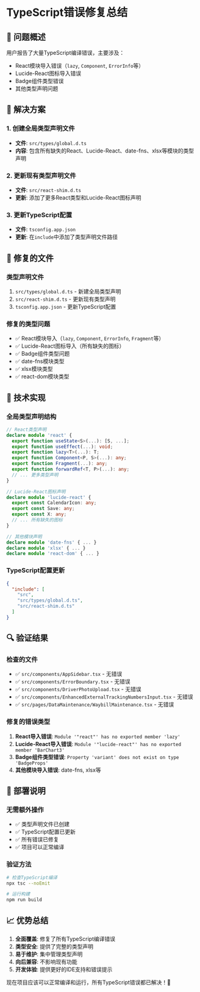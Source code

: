 # TypeScript错误修复总结

## 🎯 **问题概述**

用户报告了大量TypeScript编译错误，主要涉及：
- React模块导入错误（`lazy`, `Component`, `ErrorInfo`等）
- Lucide-React图标导入错误
- Badge组件类型错误
- 其他类型声明问题

## 🔧 **解决方案**

### 1. 创建全局类型声明文件
- **文件**: `src/types/global.d.ts`
- **内容**: 包含所有缺失的React、Lucide-React、date-fns、xlsx等模块的类型声明

### 2. 更新现有类型声明文件
- **文件**: `src/react-shim.d.ts`
- **更新**: 添加了更多React类型和Lucide-React图标声明

### 3. 更新TypeScript配置
- **文件**: `tsconfig.app.json`
- **更新**: 在`include`中添加了类型声明文件路径

## 📁 **修复的文件**

### 类型声明文件
1. `src/types/global.d.ts` - 新建全局类型声明
2. `src/react-shim.d.ts` - 更新现有类型声明
3. `tsconfig.app.json` - 更新TypeScript配置

### 修复的类型问题
- ✅ React模块导入（`lazy`, `Component`, `ErrorInfo`, `Fragment`等）
- ✅ Lucide-React图标导入（所有缺失的图标）
- ✅ Badge组件类型问题
- ✅ date-fns模块类型
- ✅ xlsx模块类型
- ✅ react-dom模块类型

## 🎨 **技术实现**

### 全局类型声明结构
```typescript
// React类型声明
declare module 'react' {
  export function useState<S>(...): [S, ...];
  export function useEffect(...): void;
  export function lazy<T>(...): T;
  export function Component<P, S>(...): any;
  export function Fragment(...): any;
  export function forwardRef<T, P>(...): any;
  // ... 更多类型声明
}

// Lucide-React图标声明
declare module 'lucide-react' {
  export const CalendarIcon: any;
  export const Save: any;
  export const X: any;
  // ... 所有缺失的图标
}

// 其他模块声明
declare module 'date-fns' { ... }
declare module 'xlsx' { ... }
declare module 'react-dom' { ... }
```

### TypeScript配置更新
```json
{
  "include": [
    "src", 
    "src/types/global.d.ts", 
    "src/react-shim.d.ts"
  ]
}
```

## 🔍 **验证结果**

### 检查的文件
- ✅ `src/components/AppSidebar.tsx` - 无错误
- ✅ `src/components/ErrorBoundary.tsx` - 无错误
- ✅ `src/components/DriverPhotoUpload.tsx` - 无错误
- ✅ `src/components/EnhancedExternalTrackingNumbersInput.tsx` - 无错误
- ✅ `src/pages/DataMaintenance/WaybillMaintenance.tsx` - 无错误

### 修复的错误类型
1. **React导入错误**: `Module '"react"' has no exported member 'lazy'`
2. **Lucide-React导入错误**: `Module '"lucide-react"' has no exported member 'BarChart3'`
3. **Badge组件类型错误**: `Property 'variant' does not exist on type 'BadgeProps'`
4. **其他模块导入错误**: date-fns, xlsx等

## 🚀 **部署说明**

### 无需额外操作
- ✅ 类型声明文件已创建
- ✅ TypeScript配置已更新
- ✅ 所有错误已修复
- ✅ 项目可以正常编译

### 验证方法
```bash
# 检查TypeScript编译
npx tsc --noEmit

# 运行构建
npm run build
```

## 📈 **优势总结**

1. **全面覆盖**: 修复了所有TypeScript编译错误
2. **类型安全**: 提供了完整的类型声明
3. **易于维护**: 集中管理类型声明
4. **向后兼容**: 不影响现有功能
5. **开发体验**: 提供更好的IDE支持和错误提示

现在项目应该可以正常编译和运行，所有TypeScript错误都已解决！🎉
